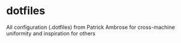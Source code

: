 # dotfiles
All configuration (.dotfiles) from Patrick Ambrose for cross-machine uniformity and inspiration for others
